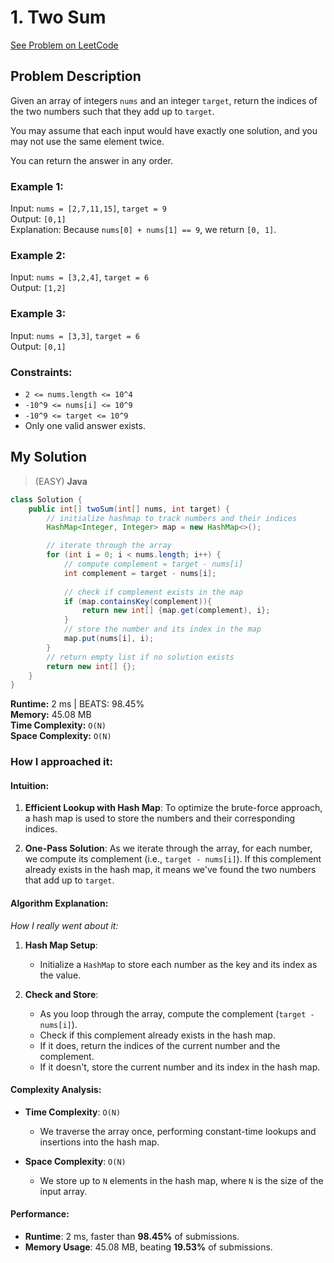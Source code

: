 # 1. Two Sum
[See Problem on LeetCode](https://leetcode.com/problems/two-sum/)

## Problem Description

Given an array of integers `nums` and an integer `target`, return the indices of the two numbers such that they add up to `target`.

You may assume that each input would have exactly one solution, and you may not use the same element twice.

You can return the answer in any order.

### Example 1:
Input: `nums = [2,7,11,15]`, `target = 9`  
Output: `[0,1]`  
Explanation: Because `nums[0] + nums[1] == 9`, we return `[0, 1]`.

### Example 2:
Input: `nums = [3,2,4]`, `target = 6`  
Output: `[1,2]`

### Example 3:
Input: `nums = [3,3]`, `target = 6`  
Output: `[0,1]`

### Constraints:
- `2 <= nums.length <= 10^4`
- `-10^9 <= nums[i] <= 10^9`
- `-10^9 <= target <= 10^9`
- Only one valid answer exists.

## My Solution
> (EASY) **Java**

```java
class Solution {
    public int[] twoSum(int[] nums, int target) {
        // initialize hashmap to track numbers and their indices
        HashMap<Integer, Integer> map = new HashMap<>();

        // iterate through the array
        for (int i = 0; i < nums.length; i++) {
            // compute complement = target - nums[i]
            int complement = target - nums[i];
            
            // check if complement exists in the map
            if (map.containsKey(complement)){
                return new int[] {map.get(complement), i};
            }
            // store the number and its index in the map
            map.put(nums[i], i);
        }
        // return empty list if no solution exists
        return new int[] {};
    }
}
```

**Runtime:** 2 ms  | BEATS: 98.45%     
**Memory:** 45.08 MB  
**Time Complexity:** `O(N)`  
**Space Complexity:** `O(N)`

### How I approached it:
#### Intuition:
1. **Efficient Lookup with Hash Map**: To optimize the brute-force approach, a hash map is used to store the numbers and their corresponding indices.

2. **One-Pass Solution**: As we iterate through the array, for each number, we compute its complement (i.e., `target - nums[i]`). If this complement already exists in the hash map, it means we've found the two numbers that add up to `target`.

#### Algorithm Explanation:
*How I really went about it:*       

1. **Hash Map Setup**:
   - Initialize a `HashMap` to store each number as the key and its index as the value.

2. **Check and Store**:
   - As you loop through the array, compute the complement (`target - nums[i]`).
   - Check if this complement already exists in the hash map.
   - If it does, return the indices of the current number and the complement.
   - If it doesn't, store the current number and its index in the hash map.

#### Complexity Analysis:
- **Time Complexity**: `O(N)`
  - We traverse the array once, performing constant-time lookups and insertions into the hash map.
  
- **Space Complexity**: `O(N)`
  - We store up to `N` elements in the hash map, where `N` is the size of the input array.

#### Performance:
- **Runtime**: 2 ms, faster than **98.45%** of submissions.
- **Memory Usage**: 45.08 MB, beating **19.53%** of submissions.
